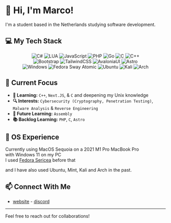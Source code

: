 # 👋 Hi, I'm Marco!

I'm a student based in the Netherlands studying software development.

## 💻 My Tech Stack

<div align="center">
  <div>
    <img src="https://img.shields.io/badge/C%23-239120?style=for-the-badge&logo=c-sharp&logoColor=white" alt="C#"/>
    <img src="https://img.shields.io/badge/Lua-2C2D72?style=for-the-badge&logo=lua&logoColor=white" alt="LUA"/>
    <img src="https://img.shields.io/badge/JavaScript-323330?style=for-the-badge&logo=javascript&logoColor=F7DF1E" alt="JavaScript"/>
    <img src="https://img.shields.io/badge/PHP-777BB4?style=for-the-badge&logo=php&logoColor=white" alt="PHP"/>
    <img src="https://img.shields.io/badge/Go-00ADD8?style=for-the-badge&logo=go&logoColor=white" alt="Go"/>
    <img src="https://img.shields.io/badge/c-%2300599C.svg?style=for-the-badge&logo=c&logoColor=white" alt="C"/>
    <img src="https://img.shields.io/badge/c++-%2300599C.svg?style=for-the-badge&logo=c%2B%2B&logoColor=white" alt="C++"/>
  </div>
  <div>
    <img src="https://img.shields.io/badge/Bootstrap-563D7C?style=for-the-badge&logo=bootstrap&logoColor=white" alt="Bootstrap"/>
    <img src="https://img.shields.io/badge/Tailwind_CSS-38B2AC?style=for-the-badge&logo=tailwind-css&logoColor=white" alt="TailwindCSS"/>
    <img src="https://img.shields.io/badge/Avalonia_UI-8B0000?style=for-the-badge" alt="AvaloniaUI"/>
    <img src="https://img.shields.io/badge/astro-%232C2052.svg?style=for-the-badge&logo=astro&logoColor=white" alt="Astro"/>
  </div>
  <div>
    <img src="https://img.shields.io/badge/Windows-0078D6?style=for-the-badge&logo=windows&logoColor=white" alt="Windows"/>
    <img src="https://img.shields.io/badge/Fedora-294172?style=for-the-badge&logo=fedora&logoColor=white" alt="Fedora Sway Atomic"/>
    <img src="https://img.shields.io/badge/Ubuntu-E95420?style=for-the-badge&logo=ubuntu&logoColor=white" alt="Ubuntu"/>
    <img src="https://img.shields.io/badge/Kali-268BEE?style=for-the-badge&logo=kalilinux&logoColor=white" alt="Kali"/>
    <img src="https://img.shields.io/badge/Arch-1793D1?style=for-the-badge&logo=arch-linux&logoColor=white" alt="Arch"/>
  </div>
</div>

## 🚀 Current Focus

- **🌱 Learning:** ``C++``, ``Next.JS``, & ``C`` and deepening my Unix knowledge
- **🔍 Interests:** ``Cybersecurity (Cryptography, Penetration Testing)``, ``Malware Analysis`` & ``Reverse Engineering``
- **🔮 Future Learning:** ``Assembly``
- **📚 Backlog Learning:** ``PHP``, ``C``, ``Astro`` 

## 🐧 OS Experience
Currently using MacOS Sequoia on a 2021 M1 Pro MacBook Pro \
with Windows 11 on my PC \
I used [Fedora Sericea](https://docs.fedoraproject.org/en-US/fedora-sericea/) before that

and I have also used Ubuntu, Mint, Kali and Arch in the past.

## 📫 Connect With Me
- [website](https://marco007.dev) - [discord](https://discord.com/users/386204172258770954)

---

Feel free to reach out for collaborations!
